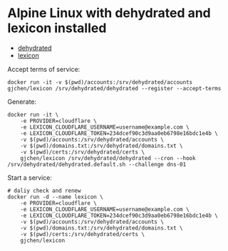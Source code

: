# Alpine Linux with dehydrated and lexicon installed

* [dehydrated](https://dehydrated.io)
* [lexicon](https://github.com/AnalogJ/lexicon)

Accept terms of service:
```
docker run -it -v $(pwd)/accounts:/srv/dehydrated/accounts gjchen/lexicon /srv/dehydrated/dehydrated --register --accept-terms
```

Generate:
```
docker run -it \
    -e PROVIDER=cloudflare \
    -e LEXICON_CLOUDFLARE_USERNAME=username@example.com \
    -e LEXICON_CLOUDFLARE_TOKEN=234dcef90c3d9aa0eb6798e16bdc1e4b \
    -v $(pwd)/accounts:/srv/dehydrated/accounts \
    -v $(pwd)/domains.txt:/srv/dehydrated/domains.txt \
    -v $(pwd)/certs:/srv/dehydrated/certs \
    gjchen/lexicon /srv/dehydrated/dehydrated --cron --hook /srv/dehydrated/dehydrated.default.sh --challenge dns-01
```

Start a service:
```
# daliy check and renew
docker run -d --name lexicon \
    -e PROVIDER=cloudflare \
    -e LEXICON_CLOUDFLARE_USERNAME=username@example.com \
    -e LEXICON_CLOUDFLARE_TOKEN=234dcef90c3d9aa0eb6798e16bdc1e4b \
    -v $(pwd)/accounts:/srv/dehydrated/accounts \
    -v $(pwd)/domains.txt:/srv/dehydrated/domains.txt \
    -v $(pwd)/certs:/srv/dehydrated/certs \
    gjchen/lexicon

```
